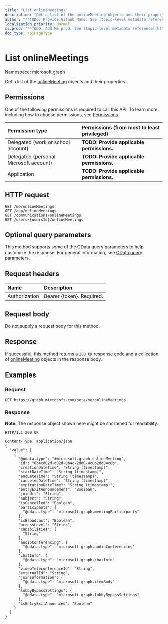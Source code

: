 ```yaml
---
title: "List onlineMeetings"
description: "Get a list of the onlineMeeting objects and their properties."
author: "**TODO: Provide Github Name. See [topic-level metadata reference](https://msgo.azurewebsites.net/add/document/guidelines/metadata.html#topic-level-metadata)**"
localization_priority: Normal
ms.prod: "**TODO: Add MS prod. See [topic-level metadata reference](https://msgo.azurewebsites.net/add/document/guidelines/metadata.html#topic-level-metadata)**"
doc_type: apiPageType
---
```


# List onlineMeetings
Namespace: microsoft.graph

Get a list of the [onlineMeeting](../resources/onlinemeeting.md) objects and their properties.

## Permissions
One of the following permissions is required to call this API. To learn more, including how to choose permissions, see [Permissions](/graph/permissions-reference).

|Permission type|Permissions (from most to least privileged)|
|:---|:---|
|Delegated (work or school account)|**TODO: Provide applicable permissions.**|
|Delegated (personal Microsoft account)|**TODO: Provide applicable permissions.**|
|Application|**TODO: Provide applicable permissions.**|

## HTTP request

<!-- {
  "blockType": "ignored"
}
-->
``` http
GET /me/onlineMeetings
GET /app/onlineMeetings
GET /communications/onlineMeetings
GET /users/{usersId}/onlineMeetings
```

## Optional query parameters
This method supports some of the OData query parameters to help customize the response. For general information, see [OData query parameters](/graph/query-parameters).

## Request headers
|Name|Description|
|:---|:---|
|Authorization|Bearer {token}. Required.|

## Request body
Do not supply a request body for this method.

## Response

If successful, this method returns a `200 OK` response code and a collection of [onlineMeeting](../resources/onlinemeeting.md) objects in the response body.

## Examples

### Request
<!-- {
  "blockType": "request",
  "name": "get_onlinemeeting"
}
-->
``` http
GET https://graph.microsoft.com/beta/me/onlineMeetings
```


### Response
**Note:** The response object shown here might be shortened for readability.
<!-- {
  "blockType": "response",
  "truncated": true,
  "@odata.type": "Collection(microsoft.graph.onlineMeeting)"
}
-->
``` http
HTTP/1.1 200 OK

Content-Type: application/json
{
  "value": [
    {
      "@odata.type": "#microsoft.graph.onlineMeeting",
      "id": "0b4cd02d-d02d-0b4c-2dd0-4c0b2dd04c0b",
      "creationDateTime": "String (timestamp)",
      "startDateTime": "String (timestamp)",
      "endDateTime": "String (timestamp)",
      "canceledDateTime": "String (timestamp)",
      "expirationDateTime": "String (timestamp)",
      "entryExitAnnouncement": "Boolean",
      "joinUrl": "String",
      "subject": "String",
      "isCancelled": "Boolean",
      "participants": {
        "@odata.type": "microsoft.graph.meetingParticipants"
      },
      "isBroadcast": "Boolean",
      "accessLevel": "String",
      "capabilities": [
        "String"
      ],
      "audioConferencing": {
        "@odata.type": "microsoft.graph.audioConferencing"
      },
      "chatInfo": {
        "@odata.type": "microsoft.graph.chatInfo"
      },
      "videoTeleconferenceId": "String",
      "externalId": "String",
      "joinInformation": {
        "@odata.type": "microsoft.graph.itemBody"
      },
      "lobbyBypassSettings": {
        "@odata.type": "microsoft.graph.lobbyBypassSettings"
      },
      "isEntryExitAnnounced": "Boolean"
    }
  ]
}
```

